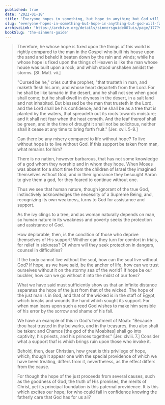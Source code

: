 ```yaml
---
published: true
date: '2022-01-18'
title: 'Everyone hopes in something, but hope in anything but God will fail us'
slug: 'everyone-hopes-in-something-but-hope-in-anything-but-god-will-fail-us'
archiveLink: 'https://archive.org/details/sinnersguide00luis/page/177?view=theater'
bookSlug: 'the-sinners-guide'
---
```


> Therefore, he whose hope is fixed upon the things of this world is rightly compared to the man in the Gospel who built his house upon the sand and beheld it beaten down by the rain and winds; while he whose hope is fixed upon the things of Heaven is like the man whose house was built upon a rock, and which stood unshaken amidst the storms. [St. Matt. vii.]
> 
> "Cursed be he," cries out the prophet, "that trusteth in man, and maketh flesh his arm, and whose heart departeth from the Lord. For he shall be like tamaric in the desert, and he shall not see when good shall come; but he shall dwell in dryness in the desert, in a salt land and not inhabited. But blessed be the man that trusteth in the Lord, and the Lord shall be his confidence; and he shall be as a tree that is planted by the waters, that spreadeth out its roots towards moisture; and it shall not fear when the heat cometh. And the leaf thereof shall be green, and in the time of drought it shall not be solicitous, neither shall it cease at any time to bring forth fruit." [Jer. xvii. 5-9.]
> 
> Can there be any misery compared to life without hope? To live without hope is to live without God. If this support be taken from man, what remains for him?
> 
> There is no nation, however barbarous, that has not some knowledge of a god whom they worship and in whom they hope. When Moses was absent for a short time from the children of Israel they imagined themselves without God, and in their ignorance they besought Aaron to give them a god, for they feared to continue without one.
> 
> Thus we see that human nature, though ignorant of the true God, instinctively acknowledges the necessity of a Supreme Being, and, recognizing its own weakness, turns to God for assistance and support.
> 
> As the ivy clings to a tree, and as woman naturally depends on man, so human nature in its weakness and poverty seeks the protection and assistance of God.
> 
> How deplorable, then, is the condition of those who deprive themselves of His support! Whither can they turn for comfort in trials, for relief in sickness? Of whom will they seek protection in dangers, counsel in difficulties?
> 
> If the body cannot live without the soul, how can the soul live without God? If hope, as we have said, be the anchor of life, how can we trust ourselves without it on the stormy sea of the world? If hope be our buckler, how can we go without it into the midst of our foes?
> 
> What we have said must sufficiently show us that an infinite distance separates the hope of the just from that of the wicked. The hope of the just man is in God, and that of the wicked is in the staff of Egypt, which breaks and wounds the hand which sought its support. For when man leans upon such a reed God wishes to make him sensible of his error by the sorrow and shame of his fall.
> 
> We have an example of this in God's treatment of Moab: "Because thou hast trusted in thy bulwarks, and in thy treasures, thou also shalt be taken: and Chamos [the god of the Moabites] shall go into captivity, his priests, and his princes together." [Jer. xlviii. 7.] Consider what a support thaf is which brings ruin upon those who invoke it.
> 
> Behold, then, dear Christian, how great is this privilege of hope, which, though it appear one with the special providence of which we have been treating, differs from it, nevertheless, as the effect differs from the cause.
> 
> For though the hope of the just proceeds from several causes, such as the goodness of God, the truth of His promises, the merits of Christ, yet its principal foundation is this paternal providence. It is this which excites our hope; for who could fail in confidence knowing the fatherly care that God has for us all?

